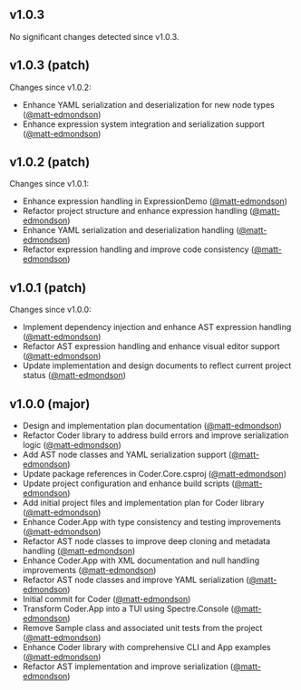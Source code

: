 ## v1.0.3

No significant changes detected since v1.0.3.
## v1.0.3 (patch)

Changes since v1.0.2:

- Enhance YAML serialization and deserialization for new node types ([@matt-edmondson](https://github.com/matt-edmondson))
- Enhance expression system integration and serialization support ([@matt-edmondson](https://github.com/matt-edmondson))
## v1.0.2 (patch)

Changes since v1.0.1:

- Enhance expression handling in ExpressionDemo ([@matt-edmondson](https://github.com/matt-edmondson))
- Refactor project structure and enhance expression handling ([@matt-edmondson](https://github.com/matt-edmondson))
- Enhance YAML serialization and deserialization handling ([@matt-edmondson](https://github.com/matt-edmondson))
- Refactor expression handling and improve code consistency ([@matt-edmondson](https://github.com/matt-edmondson))
## v1.0.1 (patch)

Changes since v1.0.0:

- Implement dependency injection and enhance AST expression handling ([@matt-edmondson](https://github.com/matt-edmondson))
- Refactor AST expression handling and enhance visual editor support ([@matt-edmondson](https://github.com/matt-edmondson))
- Update implementation and design documents to reflect current project status ([@matt-edmondson](https://github.com/matt-edmondson))
## v1.0.0 (major)

- Design and implementation plan documentation ([@matt-edmondson](https://github.com/matt-edmondson))
- Refactor Coder library to address build errors and improve serialization logic ([@matt-edmondson](https://github.com/matt-edmondson))
- Add AST node classes and YAML serialization support ([@matt-edmondson](https://github.com/matt-edmondson))
- Update package references in Coder.Core.csproj ([@matt-edmondson](https://github.com/matt-edmondson))
- Update project configuration and enhance build scripts ([@matt-edmondson](https://github.com/matt-edmondson))
- Add initial project files and implementation plan for Coder library ([@matt-edmondson](https://github.com/matt-edmondson))
- Enhance Coder.App with type consistency and testing improvements ([@matt-edmondson](https://github.com/matt-edmondson))
- Refactor AST node classes to improve deep cloning and metadata handling ([@matt-edmondson](https://github.com/matt-edmondson))
- Enhance Coder.App with XML documentation and null handling improvements ([@matt-edmondson](https://github.com/matt-edmondson))
- Refactor AST node classes and improve YAML serialization ([@matt-edmondson](https://github.com/matt-edmondson))
- Initial commit for Coder ([@matt-edmondson](https://github.com/matt-edmondson))
- Transform Coder.App into a TUI using Spectre.Console ([@matt-edmondson](https://github.com/matt-edmondson))
- Remove Sample class and associated unit tests from the project ([@matt-edmondson](https://github.com/matt-edmondson))
- Enhance Coder library with comprehensive CLI and App examples ([@matt-edmondson](https://github.com/matt-edmondson))
- Refactor AST implementation and improve serialization ([@matt-edmondson](https://github.com/matt-edmondson))
